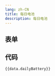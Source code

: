 ```yaml
---
lang: zh-CN
title: 每日电池
description: 每日电池
---
```


<script setup lang="ts">
import { dailyBatterySchema } from './_schema'
import useConfigStore from '@store/config'
const data = useConfigStore()

</script>

## 表单

<JSONSchema :schema="dailyBatterySchema" v-model="data.dailyBattery"></JSONSchema>

## 代码

```json-vue
{{data.dailyBattery}}
```
